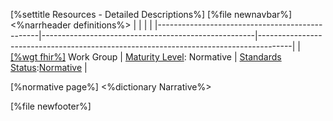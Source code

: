 \[%settitle Resources - Detailed Descriptions%\]
\[%file newnavbar%\]
&lt;%narrheader definitions%&gt;
|                                                |                                                     |                                                                                      |
|------------------------------------------------|-----------------------------------------------------|--------------------------------------------------------------------------------------|
| [\[%wgt fhir%\]](%5B%wg%20fhir%%5D) Work Group | [Maturity Level](versions.html#maturity): Normative | [Standards Status](versions.html#std-process):[Normative](versions.html#std-process) |

\[%normative page%\] &lt;%dictionary Narrative%&gt;

\[%file newfooter%\]
